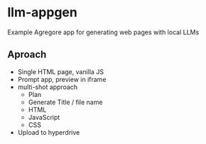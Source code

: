 # llm-appgen
Example Agregore app for generating web pages with local LLMs

## Aproach

- Single HTML page, vanilla JS
- Prompt app, preview in iframe
- multi-shot approach
    - Plan
    - Generate Title / file name
    - HTML
    - JavaScript
    - CSS
- Upload to hyperdrive